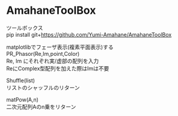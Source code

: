 # AmahaneToolBox  
ツールボックス  
pip install git+https://github.com/Yumi-Amahane/AmahaneToolBox  
  
matplotlibでフェーザ表示(複素平面表示)する  
PR_Phasor(Re,Im,point,Color)  
Re, Im にそれぞれ実/虚部の配列を入力  
ReにComplex型配列を加えた際はImは不要  
  
  
Shuffle(list)  
リストのシャッフルのリターン  
  
  
matPow(A,n)  
二次元配列Aのn乗をリターン
